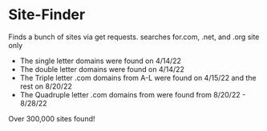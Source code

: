# Site-Finder
Finds a bunch of sites via get requests. searches for.com, .net, and .org site only
- The single letter domains were found on 4/14/22
- The double letter domains were found on 4/14/22
- The Triple letter .com domains from A-L  were found on 4/15/22 and the rest on 8/20/22
- The Quadruple letter .com  domains from  were found from  8/20/22 -  8/28/22

Over 300,000 sites found!
